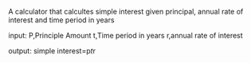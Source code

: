 A calculator that calcultes simple interest given principal, annual rate of interest and time period in years

input:
  P,Principle Amount
  t,Time period in years
  r,annual rate of interest
  
  output:
    simple interest=p*t*r
